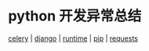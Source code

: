 # python 开发异常总结

<a href="https://github.com/amlyj/exception-libs/blob/master/python/celery.md" >celery</a> | 
<a href="https://github.com/amlyj/exception-libs/blob/master/python/django.md">django</a> | 
<a href="https://github.com/amlyj/exception-libs/blob/master/python/runtime.md" >runtime</a> | 
<a href="https://github.com/amlyj/exception-libs/blob/master/python/pip.md">pip</a> | 
[requests](requests.md)
